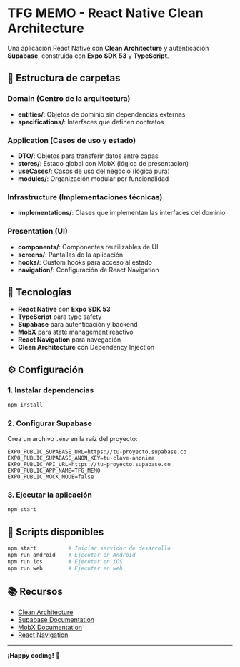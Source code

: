 # TFG MEMO - React Native Clean Architecture

Una aplicación React Native con **Clean Architecture** y autenticación **Supabase**, construida con **Expo SDK 53** y **TypeScript**.

## 📁 Estructura de carpetas 

### **Domain (Centro de la arquitectura)**
- **entities/**: Objetos de dominio sin dependencias externas
- **specifications/**: Interfaces que definen contratos

### **Application (Casos de uso y estado)**
- **DTO/**: Objetos para transferir datos entre capas
- **stores/**: Estado global con MobX (lógica de presentación)
- **useCases/**: Casos de uso del negocio (lógica pura)
- **modules/**: Organización modular por funcionalidad

### **Infrastructure (Implementaciones técnicas)**
- **implementations/**: Clases que implementan las interfaces del dominio

### **Presentation (UI)**
- **components/**: Componentes reutilizables de UI
- **screens/**: Pantallas de la aplicación
- **hooks/**: Custom hooks para acceso al estado
- **navigation/**: Configuración de React Navigation


## 🚀 Tecnologías

- **React Native** con **Expo SDK 53**
- **TypeScript** para type safety
- **Supabase** para autenticación y backend
- **MobX** para state management reactivo
- **React Navigation** para navegación
- **Clean Architecture** con Dependency Injection

## ⚙️ Configuración

### 1. Instalar dependencias
```bash
npm install
```

### 2. Configurar Supabase
Crea un archivo `.env` en la raíz del proyecto:

```env
EXPO_PUBLIC_SUPABASE_URL=https://tu-proyecto.supabase.co
EXPO_PUBLIC_SUPABASE_ANON_KEY=tu-clave-anonima
EXPO_PUBLIC_API_URL=https://tu-proyecto.supabase.co
EXPO_PUBLIC_APP_NAME=TFG_MEMO
EXPO_PUBLIC_MOCK_MODE=false
```

### 3. Ejecutar la aplicación
```bash
npm start
```

## 🔧 Scripts disponibles

```bash
npm start          # Iniciar servidor de desarrollo
npm run android    # Ejecutar en Android
npm run ios        # Ejecutar en iOS
npm run web        # Ejecutar en web
```

## 📚 Recursos

- [Clean Architecture](https://blog.cleancoder.com/uncle-bob/2012/08/13/the-clean-architecture.html)
- [Supabase Documentation](https://supabase.com/docs)
- [MobX Documentation](https://mobx.js.org/)
- [React Navigation](https://reactnavigation.org/)

---

**¡Happy coding!** 🚀

